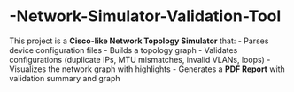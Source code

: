 # -Network-Simulator-Validation-Tool
This project is a **Cisco-like Network Topology Simulator** that:   - Parses device configuration files   - Builds a topology graph   - Validates configurations (duplicate IPs, MTU mismatches, invalid VLANs, loops)   - Visualizes the network graph with highlights   - Generates a **PDF Report** with validation summary and graph
